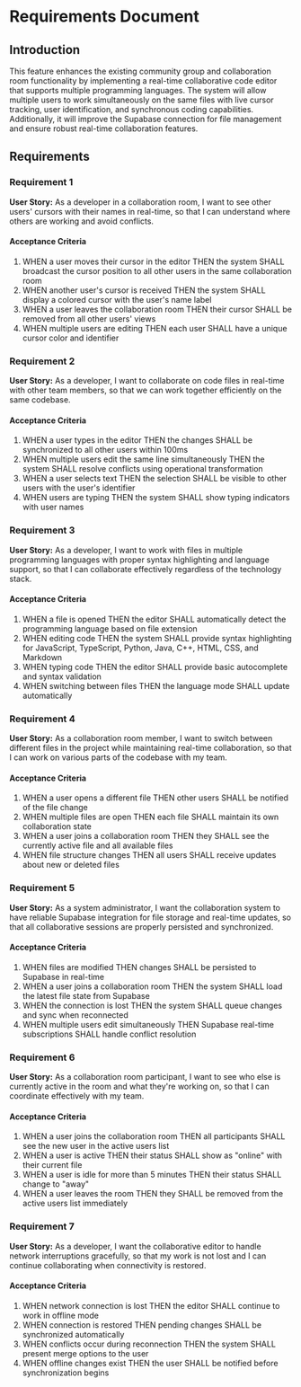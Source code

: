 # Requirements Document

## Introduction

This feature enhances the existing community group and collaboration room functionality by implementing a real-time collaborative code editor that supports multiple programming languages. The system will allow multiple users to work simultaneously on the same files with live cursor tracking, user identification, and synchronous coding capabilities. Additionally, it will improve the Supabase connection for file management and ensure robust real-time collaboration features.

## Requirements

### Requirement 1

**User Story:** As a developer in a collaboration room, I want to see other users' cursors with their names in real-time, so that I can understand where others are working and avoid conflicts.

#### Acceptance Criteria

1. WHEN a user moves their cursor in the editor THEN the system SHALL broadcast the cursor position to all other users in the same collaboration room
2. WHEN another user's cursor is received THEN the system SHALL display a colored cursor with the user's name label
3. WHEN a user leaves the collaboration room THEN their cursor SHALL be removed from all other users' views
4. WHEN multiple users are editing THEN each user SHALL have a unique cursor color and identifier

### Requirement 2

**User Story:** As a developer, I want to collaborate on code files in real-time with other team members, so that we can work together efficiently on the same codebase.

#### Acceptance Criteria

1. WHEN a user types in the editor THEN the changes SHALL be synchronized to all other users within 100ms
2. WHEN multiple users edit the same line simultaneously THEN the system SHALL resolve conflicts using operational transformation
3. WHEN a user selects text THEN the selection SHALL be visible to other users with the user's identifier
4. WHEN users are typing THEN the system SHALL show typing indicators with user names

### Requirement 3

**User Story:** As a developer, I want to work with files in multiple programming languages with proper syntax highlighting and language support, so that I can collaborate effectively regardless of the technology stack.

#### Acceptance Criteria

1. WHEN a file is opened THEN the editor SHALL automatically detect the programming language based on file extension
2. WHEN editing code THEN the system SHALL provide syntax highlighting for JavaScript, TypeScript, Python, Java, C++, HTML, CSS, and Markdown
3. WHEN typing code THEN the editor SHALL provide basic autocomplete and syntax validation
4. WHEN switching between files THEN the language mode SHALL update automatically

### Requirement 4

**User Story:** As a collaboration room member, I want to switch between different files in the project while maintaining real-time collaboration, so that I can work on various parts of the codebase with my team.

#### Acceptance Criteria

1. WHEN a user opens a different file THEN other users SHALL be notified of the file change
2. WHEN multiple files are open THEN each file SHALL maintain its own collaboration state
3. WHEN a user joins a collaboration room THEN they SHALL see the currently active file and all available files
4. WHEN file structure changes THEN all users SHALL receive updates about new or deleted files

### Requirement 5

**User Story:** As a system administrator, I want the collaboration system to have reliable Supabase integration for file storage and real-time updates, so that all collaborative sessions are properly persisted and synchronized.

#### Acceptance Criteria

1. WHEN files are modified THEN changes SHALL be persisted to Supabase in real-time
2. WHEN a user joins a collaboration room THEN the system SHALL load the latest file state from Supabase
3. WHEN the connection is lost THEN the system SHALL queue changes and sync when reconnected
4. WHEN multiple users edit simultaneously THEN Supabase real-time subscriptions SHALL handle conflict resolution

### Requirement 6

**User Story:** As a collaboration room participant, I want to see who else is currently active in the room and what they're working on, so that I can coordinate effectively with my team.

#### Acceptance Criteria

1. WHEN a user joins the collaboration room THEN all participants SHALL see the new user in the active users list
2. WHEN a user is active THEN their status SHALL show as "online" with their current file
3. WHEN a user is idle for more than 5 minutes THEN their status SHALL change to "away"
4. WHEN a user leaves the room THEN they SHALL be removed from the active users list immediately

### Requirement 7

**User Story:** As a developer, I want the collaborative editor to handle network interruptions gracefully, so that my work is not lost and I can continue collaborating when connectivity is restored.

#### Acceptance Criteria

1. WHEN network connection is lost THEN the editor SHALL continue to work in offline mode
2. WHEN connection is restored THEN pending changes SHALL be synchronized automatically
3. WHEN conflicts occur during reconnection THEN the system SHALL present merge options to the user
4. WHEN offline changes exist THEN the user SHALL be notified before synchronization begins
